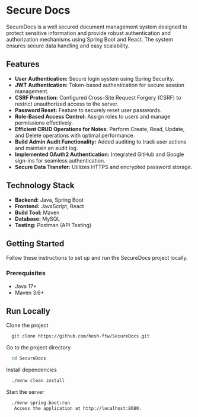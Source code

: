 
# Secure Docs

SecureDocs is a well secured document management system designed to protect sensitive information and provide robust authentication and authorization mechanisms using Spring Boot and React. The system ensures secure data handling and easy scalability.

## Features
- **User Authentication:** Secure login system using Spring Security.
- **JWT Authentication:** Token-based authentication for secure session management.
- **CSRF Protection:** Configured Cross-Site Request Forgery (CSRF) to restrict unauthorized access to the server.
- **Password Reset:** Feature to securely reset user passwords.
- **Role-Based Access Control:** Assign roles to users and manage permissions effectively.
- **Efficient CRUD Operations for Notes:** Perform Create, Read, Update, and Delete operations with optimal performance.
- **Build Admin Audit Functionality:** Added auditing to track user actions and maintain an audit log.
- **Implemented OAuth2 Authentication:** Integrated GitHub and Google sign-ins for seamless authentication.
- **Secure Data Transfer:** Utilizes HTTPS and encrypted password storage.

## Technology Stack
- **Backend:** Java, Spring Boot
- **Frontend:** JavaScript, React 
- **Build Tool:** Maven
- **Database:** MySQL
- **Testing:** Postman (API Testing)


## Getting Started
Follow these instructions to set up and run the SecureDocs project locally.

### Prerequisites
- Java 17+
- Maven 3.6+




## Run Locally

Clone the project

```bash
  git clone https://github.com/hesh-ftw/SecureDocs.git
```

Go to the project directory

```bash
  cd SecureDocs
```

Install dependencies

```bash
  ./mvnw clean install

```

Start the server

```bash
  ./mvnw spring-boot:run
   Access the application at http://localhost:8080.

```

